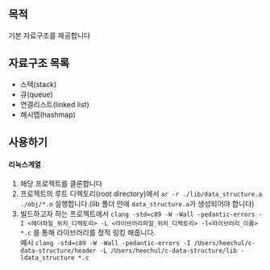 ## 목적
기본 자료구조를 제공합니다

## 자료구조 목록
- 스택(stack)
- 큐(queue)
- 연결리스트(linked list)
- 해시맵(hashmap)

## 사용하기
#### 리눅스계열
1. 해당 프로젝트를 클론합니다
2. 프로젝트의 루트 디렉토리(root directory)에서 `ar -r ./lib/data_structure.a ./obj/*.o` 실행합니다.(lib 폴더 안에 `data_structure.a`가 생성되어야 합니다)
3. 빌드하고자 하는 프로젝트에서 `clang -std=c89 -W -Wall -pedantic-errors -I <헤더파일_위치_디렉토리> -L <라이브러리파일_위치_디렉토리> -l<라이브러리_이름> *.c` 를 통해 라이브러리를 정적 링킹 해줍니다.  
예시 `clang -std=c89 -W -Wall -pedantic-errors -I /Users/heechul/c-data-structure/header -L /Users/heechul/c-data-structure/lib -ldata_structure *.c`

